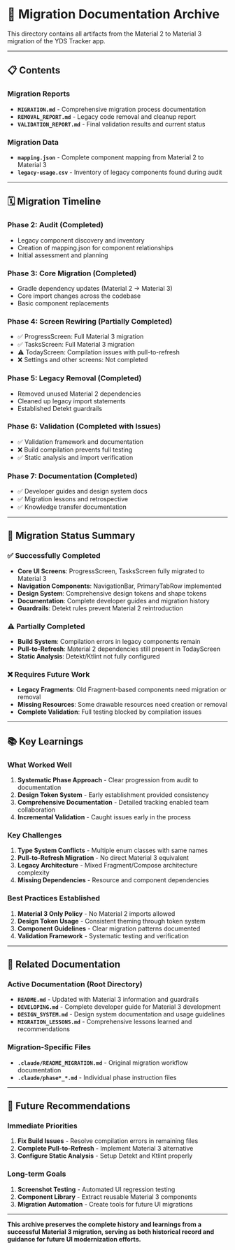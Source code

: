# 📂 Migration Documentation Archive

This directory contains all artifacts from the Material 2 to Material 3 migration of the YDS Tracker app.

---

## 📋 Contents

### Migration Reports
- **`MIGRATION.md`** - Comprehensive migration process documentation
- **`REMOVAL_REPORT.md`** - Legacy code removal and cleanup report
- **`VALIDATION_REPORT.md`** - Final validation results and current status

### Migration Data
- **`mapping.json`** - Complete component mapping from Material 2 to Material 3
- **`legacy-usage.csv`** - Inventory of legacy components found during audit

---

## 🗓️ Migration Timeline

### Phase 2: Audit (Completed)
- Legacy component discovery and inventory
- Creation of mapping.json for component relationships
- Initial assessment and planning

### Phase 3: Core Migration (Completed)
- Gradle dependency updates (Material 2 → Material 3)
- Core import changes across the codebase
- Basic component replacements

### Phase 4: Screen Rewiring (Partially Completed)
- ✅ ProgressScreen: Full Material 3 migration
- ✅ TasksScreen: Full Material 3 migration
- ⚠️ TodayScreen: Compilation issues with pull-to-refresh
- ❌ Settings and other screens: Not completed

### Phase 5: Legacy Removal (Completed)
- Removed unused Material 2 dependencies
- Cleaned up legacy import statements
- Established Detekt guardrails

### Phase 6: Validation (Completed with Issues)
- ✅ Validation framework and documentation
- ❌ Build compilation prevents full testing
- ✅ Static analysis and import verification

### Phase 7: Documentation (Completed)
- ✅ Developer guides and design system docs
- ✅ Migration lessons and retrospective
- ✅ Knowledge transfer documentation

---

## 🎯 Migration Status Summary

### ✅ Successfully Completed
- **Core UI Screens**: ProgressScreen, TasksScreen fully migrated to Material 3
- **Navigation Components**: NavigationBar, PrimaryTabRow implemented
- **Design System**: Comprehensive design tokens and shape tokens
- **Documentation**: Complete developer guides and migration history
- **Guardrails**: Detekt rules prevent Material 2 reintroduction

### ⚠️ Partially Completed
- **Build System**: Compilation errors in legacy components remain
- **Pull-to-Refresh**: Material 2 dependencies still present in TodayScreen
- **Static Analysis**: Detekt/Ktlint not fully configured

### ❌ Requires Future Work
- **Legacy Fragments**: Old Fragment-based components need migration or removal
- **Missing Resources**: Some drawable resources need creation or removal
- **Complete Validation**: Full testing blocked by compilation issues

---

## 📚 Key Learnings

### What Worked Well
1. **Systematic Phase Approach** - Clear progression from audit to documentation
2. **Design Token System** - Early establishment provided consistency
3. **Comprehensive Documentation** - Detailed tracking enabled team collaboration
4. **Incremental Validation** - Caught issues early in the process

### Key Challenges
1. **Type System Conflicts** - Multiple enum classes with same names
2. **Pull-to-Refresh Migration** - No direct Material 3 equivalent
3. **Legacy Architecture** - Mixed Fragment/Compose architecture complexity
4. **Missing Dependencies** - Resource and component dependencies

### Best Practices Established
1. **Material 3 Only Policy** - No Material 2 imports allowed
2. **Design Token Usage** - Consistent theming through token system
3. **Component Guidelines** - Clear migration patterns documented
4. **Validation Framework** - Systematic testing and verification

---

## 🔗 Related Documentation

### Active Documentation (Root Directory)
- **`README.md`** - Updated with Material 3 information and guardrails
- **`DEVELOPING.md`** - Complete developer guide for Material 3 development
- **`DESIGN_SYSTEM.md`** - Design system documentation and usage guidelines
- **`MIGRATION_LESSONS.md`** - Comprehensive lessons learned and recommendations

### Migration-Specific Files
- **`.claude/README_MIGRATION.md`** - Original migration workflow documentation
- **`.claude/phase*_*.md`** - Individual phase instruction files

---

## 🚀 Future Recommendations

### Immediate Priorities
1. **Fix Build Issues** - Resolve compilation errors in remaining files
2. **Complete Pull-to-Refresh** - Implement Material 3 alternative
3. **Configure Static Analysis** - Setup Detekt and Ktlint properly

### Long-term Goals
1. **Screenshot Testing** - Automated UI regression testing
2. **Component Library** - Extract reusable Material 3 components
3. **Migration Automation** - Create tools for future UI migrations

---

**This archive preserves the complete history and learnings from a successful Material 3 migration, serving as both historical record and guidance for future UI modernization efforts.**